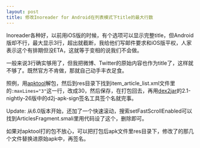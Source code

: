 ```yaml
---
layout: post
title: 修改Inoreader for Android在列表模式下title的最大行数
---
```


Inoreader各种好，以前用iOS版的时候，有个选项可以显示完整title，但Android版却不行，最大显示3行，超出就截断，我给他们写邮件要求和iOS版平权，人家表示这个有排期但没ETA，这就等于变相的说我们不会做。

一般来说3行确实够用了，但我把微博、Twitter的原始内容也作为title了，这样就不够了。既然官方不肯做，那就自己动手丰衣足食。

照例，用[apktool](https://ibotpeaches.github.io/Apktool/)解包，然后到res目录下找到item_article_list.xml文件里的`:maxLines="3"`这一行，改成30，然后保存，在打包回去，再用[dex2jar](https://github.com/pxb1988/dex2jar/releases)的2.1-nightly-26版中的d2j-apk-sign签名工具签个名就完事。

Update: 从6.0版本开始，还加了一个快速滚动，搜索setFastScrollEnabled可以找到ArticlesFragment.smali里用代码设了这个，删除即可。

如果对apktool打的包不放心，可以把打包后apk文件里res目录下，修改了的那几个文件替换进原始apk中，再签名。
